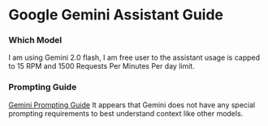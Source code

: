 # Google Gemini Assistant Guide

### Which Model

I am using Gemini 2.0 flash, I am free user to the assistant usage is capped to 15 RPM and 1500 Requests Per Minutes Per day limit. 

### Prompting Guide
[Gemini Prompting Guide](https://ai.google.dev/gemini-api/docs/prompting-strategies)
It appears that  Gemini does not have any special prompting requirements to best understand context like other models.

